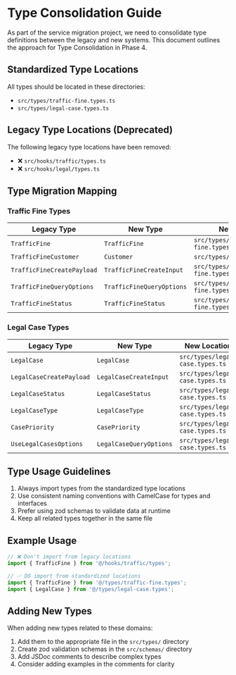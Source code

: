 # Type Consolidation Guide

As part of the service migration project, we need to consolidate type definitions between the legacy and new systems. This document outlines the approach for Type Consolidation in Phase 4.

## Standardized Type Locations

All types should be located in these directories:
- `src/types/traffic-fine.types.ts`
- `src/types/legal-case.types.ts`

## Legacy Type Locations (Deprecated)

The following legacy type locations have been removed:
- ❌ `src/hooks/traffic/types.ts`
- ❌ `src/hooks/legal/types.ts`

## Type Migration Mapping

### Traffic Fine Types

| Legacy Type | New Type | New Location |
|-------------|----------|--------------|
| `TrafficFine` | `TrafficFine` | `src/types/traffic-fine.types.ts` |
| `TrafficFineCustomer` | `Customer` | `src/types/customer.types.ts` |
| `TrafficFineCreatePayload` | `TrafficFineCreateInput` | `src/types/traffic-fine.types.ts` |
| `TrafficFineQueryOptions` | `TrafficFineQueryOptions` | `src/types/traffic-fine.types.ts` |
| `TrafficFineStatus` | `TrafficFineStatus` | `src/types/traffic-fine.types.ts` |

### Legal Case Types

| Legacy Type | New Type | New Location |
|-------------|----------|--------------|
| `LegalCase` | `LegalCase` | `src/types/legal-case.types.ts` |
| `LegalCaseCreatePayload` | `LegalCaseCreateInput` | `src/types/legal-case.types.ts` |
| `LegalCaseStatus` | `LegalCaseStatus` | `src/types/legal-case.types.ts` |
| `LegalCaseType` | `LegalCaseType` | `src/types/legal-case.types.ts` |
| `CasePriority` | `CasePriority` | `src/types/legal-case.types.ts` |
| `UseLegalCasesOptions` | `LegalCaseQueryOptions` | `src/types/legal-case.types.ts` |

## Type Usage Guidelines

1. Always import types from the standardized type locations
2. Use consistent naming conventions with CamelCase for types and interfaces
3. Prefer using zod schemas to validate data at runtime
4. Keep all related types together in the same file

## Example Usage

```typescript
// ❌ Don't import from legacy locations 
import { TrafficFine } from '@/hooks/traffic/types'; 

// ✅ DO import from standardized locations
import { TrafficFine } from '@/types/traffic-fine.types';
import { LegalCase } from '@/types/legal-case.types';
```

## Adding New Types

When adding new types related to these domains:

1. Add them to the appropriate file in the `src/types/` directory
2. Create zod validation schemas in the `src/schemas/` directory
3. Add JSDoc comments to describe complex types
4. Consider adding examples in the comments for clarity
